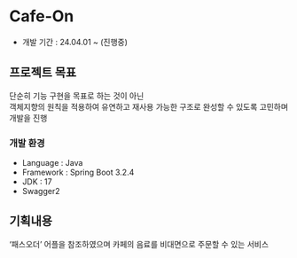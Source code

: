 # Cafe-On
- 개발 기간 : 24.04.01 ~ (진행중)

## 프로젝트 목표
단순히 기능 구현을 목표로 하는 것이 아닌  
객체지향의 원칙을 적용하여 유연하고 재사용 가능한 구조로 완성할 수 있도록 고민하며 개발을 진행

### 개발 환경
- Language : Java
- Framework : Spring Boot 3.2.4
- JDK : 17
- Swagger2
 
## 기획내용
‘패스오더’ 어플을 참조하였으며 카페의 음료를 비대면으로 주문할 수 있는 서비스





